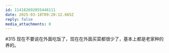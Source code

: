 ```yaml
---
id: 114182692055446111
date: 2025-03-18T09:20:12.665Z
reply: false
media_attachments: 0
---
```


#315 现在不要说在外面吃饭了，现在在外面买菜都很少了，基本上都是老家种的养的。

